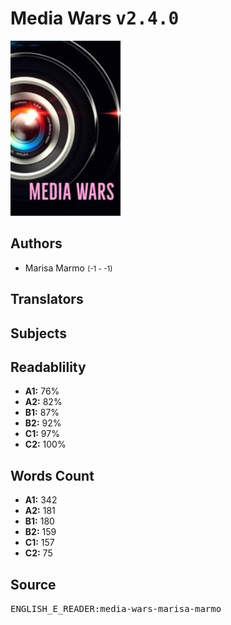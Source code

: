# Media Wars <kbd>v2.4.0</kbd>

![](./cover.medium.jpg "")

## Authors


 - Marisa Marmo <small>(-1 - -1)</small>

## Translators



## Subjects



## Readablility


 - **A1:** 76%
 - **A2:** 82%
 - **B1:** 87%
 - **B2:** 92%
 - **C1:** 97%
 - **C2:** 100%

## Words Count


 - **A1:** 342
 - **A2:** 181
 - **B1:** 180
 - **B2:** 159
 - **C1:** 157
 - **C2:** 75

## Source


<kbd>ENGLISH_E_READER:media-wars-marisa-marmo</kbd>
